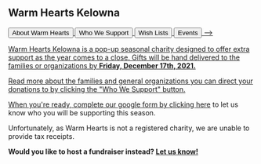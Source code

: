 ## Warm Hearts Kelowna

<a href="pdfs/about.pdf" target="_blank">
<button type="button">About Warm Hearts</button>
<a href="pdfs/Warm Hearts Holiday Charity.pdf" target="_blank">
<button type="button">Who We Support</button>
<a href="pdfs/WH Gift Card Suggestions.pdf" target="_blank">
<button type="button">Wish Lists</button>
<!-->
<a href="pdfs/WH Gift Card Suggestions.pdf" target="_blank">
<button type="button">Events</button>
-->

Warm Hearts Kelowna is a pop-up seasonal charity designed to offer extra support as the year comes to a close. Gifts will be hand delivered to the families or organizations by **Friday, December 17th, 2021.**

Read more about the families and general organizations you can direct your donations to by clicking the "Who We Support" button. 

When you're ready, complete our google form by clicking [here](https://forms.gle/Dno15Jz4uVionoqx7) to let us know who you will be supporting this season.
  
Unfortunately, as Warm Hearts is not a registered charity, we are unable to provide tax receipts.
  
**Would you like to host a fundraiser instead? [Let us know!](mailto:warmheartskelowna@gmail.com)**

 
